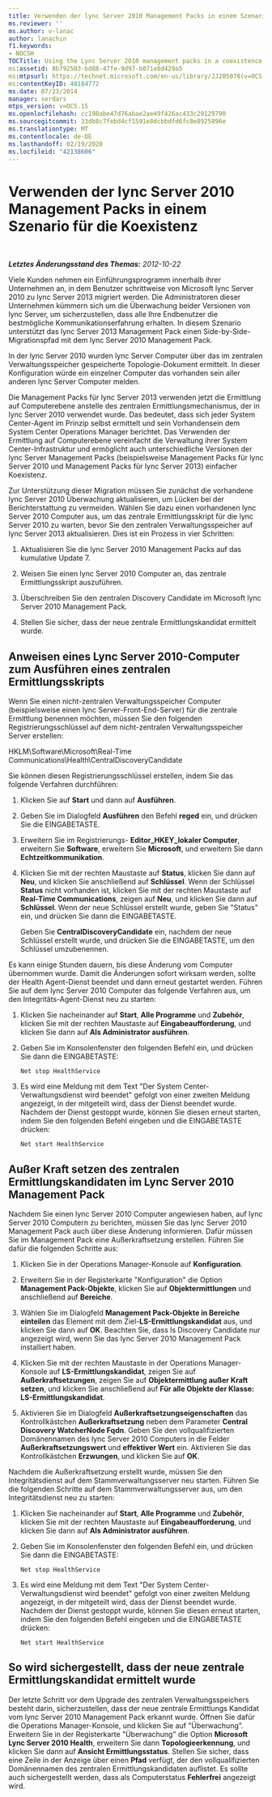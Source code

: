 ```yaml
---
title: Verwenden der lync Server 2010 Management Packs in einem Szenario für die Koexistenz
ms.reviewer: ''
ms.author: v-lanac
author: lanachin
f1.keywords:
- NOCSH
TOCTitle: Using the Lync Server 2010 management packs in a coexistence scenario
ms:assetid: 8b792503-bd88-47fe-9d97-b071e8d429a5
ms:mtpsurl: https://technet.microsoft.com/en-us/library/JJ205078(v=OCS.15)
ms:contentKeyID: 48184772
ms.date: 07/23/2014
manager: serdars
mtps_version: v=OCS.15
ms.openlocfilehash: cc198abe47d76abae2ae49f426ac433c29129790
ms.sourcegitcommit: 33db8c7febd4cf1591e8dcbbdfd6fc8e8925896e
ms.translationtype: MT
ms.contentlocale: de-DE
ms.lasthandoff: 02/19/2020
ms.locfileid: "42138606"
---
```

<div data-xmlns="http://www.w3.org/1999/xhtml">

<div class="topic" data-xmlns="http://www.w3.org/1999/xhtml" data-msxsl="urn:schemas-microsoft-com:xslt" data-cs="http://msdn.microsoft.com/">

<div data-asp="https://msdn2.microsoft.com/asp">

# <a name="using-the-lync-server-2010-management-packs-in-a-coexistence-scenario"></a>Verwenden der lync Server 2010 Management Packs in einem Szenario für die Koexistenz

</div>

<div id="mainSection">

<div id="mainBody">

<span> </span>

_**Letztes Änderungsstand des Themas:** 2012-10-22_

Viele Kunden nehmen ein Einführungsprogramm innerhalb ihrer Unternehmen an, in dem Benutzer schrittweise von Microsoft lync Server 2010 zu lync Server 2013 migriert werden. Die Administratoren dieser Unternehmen kümmern sich um die Überwachung beider Versionen von lync Server, um sicherzustellen, dass alle Ihre Endbenutzer die bestmögliche Kommunikationserfahrung erhalten. In diesem Szenario unterstützt das lync Server 2013 Management Pack einen Side-by-Side-Migrationspfad mit dem lync Server 2010 Management Pack.

In der lync Server 2010 wurden lync Server Computer über das im zentralen Verwaltungsspeicher gespeicherte Topologie-Dokument ermittelt. In dieser Konfiguration würde ein einzelner Computer das vorhanden sein aller anderen lync Server Computer melden.

Die Management Packs für lync Server 2013 verwenden jetzt die Ermittlung auf Computerebene anstelle des zentralen Ermittlungsmechanismus, der in lync Server 2010 verwendet wurde. Das bedeutet, dass sich jeder System Center-Agent im Prinzip selbst ermittelt und sein Vorhandensein dem System Center Operations Manager berichtet. Das Verwenden der Ermittlung auf Computerebene vereinfacht die Verwaltung ihrer System Center-Infrastruktur und ermöglicht auch unterschiedliche Versionen der lync Server Management Packs (beispielsweise Management Packs für lync Server 2010 und Management Packs für lync Server 2013) einfacher Koexistenz.

Zur Unterstützung dieser Migration müssen Sie zunächst die vorhandene lync Server 2010 Überwachung aktualisieren, um Lücken bei der Berichterstattung zu vermeiden. Wählen Sie dazu einen vorhandenen lync Server 2010 Computer aus, um das zentrale Ermittlungsskript für die lync Server 2010 zu warten, bevor Sie den zentralen Verwaltungsspeicher auf lync Server 2013 aktualisieren. Dies ist ein Prozess in vier Schritten:

1.  Aktualisieren Sie die lync Server 2010 Management Packs auf das kumulative Update 7.

2.  Weisen Sie einen lync Server 2010 Computer an, das zentrale Ermittlungsskript auszuführen.

3.  Überschreiben Sie den zentralen Discovery Candidate im Microsoft lync Server 2010 Management Pack.

4.  Stellen Sie sicher, dass der neue zentrale Ermittlungskandidat ermittelt wurde.

<div>

## <a name="instructing-a-lync-server-2010-computer-to-run-the-central-discovery-script"></a>Anweisen eines Lync Server 2010-Computer zum Ausführen eines zentralen Ermittlungsskripts

Wenn Sie einen nicht-zentralen Verwaltungsspeicher Computer (beispielsweise einen lync Server-Front-End-Server) für die zentrale Ermittlung benennen möchten, müssen Sie den folgenden Registrierungsschlüssel auf dem nicht-zentralen Verwaltungsspeicher Server erstellen:

HKLM\\Software\\Microsoft\\Real-Time Communications\\Health\\CentralDiscoveryCandidate

Sie können diesen Registrierungsschlüssel erstellen, indem Sie das folgende Verfahren durchführen:

1.  Klicken Sie auf **Start** und dann auf **Ausführen**.

2.  Geben Sie im Dialogfeld **Ausführen** den Befehl **reged** ein, und drücken Sie die EINGABETASTE.

3.  Erweitern Sie im Registrierungs- **Editor\_HKEY\_lokaler Computer**, erweitern Sie **Software**, erweitern Sie **Microsoft**, und erweitern Sie dann **Echtzeitkommunikation**.

4.  Klicken Sie mit der rechten Maustaste auf **Status**, klicken Sie dann auf **Neu**, und klicken Sie anschließend auf **Schlüssel**. Wenn der Schlüssel **Status** nicht vorhanden ist, klicken Sie mit der rechten Maustaste auf **Real-Time Communications**, zeigen auf **Neu**, und klicken Sie dann auf **Schlüssel**. Wenn der neue Schlüssel erstellt wurde, geben Sie "Status" ein, und drücken Sie dann die EINGABETASTE.
    
    Geben Sie **CentralDiscoveryCandidate** ein, nachdem der neue Schlüssel erstellt wurde, und drücken Sie die EINGABETASTE, um den Schlüssel umzubenennen.

Es kann einige Stunden dauern, bis diese Änderung vom Computer übernommen wurde. Damit die Änderungen sofort wirksam werden, sollte der Health Agent-Dienst beendet und dann erneut gestartet werden. Führen Sie auf dem lync Server 2010 Computer das folgende Verfahren aus, um den Integritäts-Agent-Dienst neu zu starten:

1.  Klicken Sie nacheinander auf **Start**, **Alle Programme** und **Zubehör**, klicken Sie mit der rechten Maustaste auf **Eingabeaufforderung**, und klicken Sie dann auf **Als Administrator ausführen**.

2.  Geben Sie im Konsolenfenster den folgenden Befehl ein, und drücken Sie dann die EINGABETASTE:
    
        Net stop HealthService

3.  Es wird eine Meldung mit dem Text "Der System Center-Verwaltungsdienst wird beendet" gefolgt von einer zweiten Meldung angezeigt, in der mitgeteilt wird, dass der Dienst beendet wurde. Nachdem der Dienst gestoppt wurde, können Sie diesen erneut starten, indem Sie den folgenden Befehl eingeben und die EINGABETASTE drücken:
    
        Net start HealthService

</div>

<div>

## <a name="overriding-the-central-discovery-candidate-in-the-lync-server-2010-management-pack"></a>Außer Kraft setzen des zentralen Ermittlungskandidaten im Lync Server 2010 Management Pack

Nachdem Sie einen lync Server 2010 Computer angewiesen haben, auf lync Server 2010 Computern zu berichten, müssen Sie das lync Server 2010 Management Pack auch über diese Änderung informieren. Dafür müssen Sie im Management Pack eine Außerkraftsetzung erstellen. Führen Sie dafür die folgenden Schritte aus:

1.  Klicken Sie in der Operations Manager-Konsole auf **Konfiguration**.

2.  Erweitern Sie in der Registerkarte "Konfiguration" die Option **Management Pack-Objekte**, klicken Sie auf **Objektermittlungen** und anschließend auf **Bereiche**.

3.  Wählen Sie im Dialogfeld **Management Pack-Objekte in Bereiche einteilen** das Element mit dem Ziel-**LS-Ermittlungskandidat** aus, und klicken Sie dann auf **OK**. Beachten Sie, dass ls Discovery Candidate nur angezeigt wird, wenn Sie das lync Server 2010 Management Pack installiert haben.

4.  Klicken Sie mit der rechten Maustaste in der Operations Manager-Konsole auf **LS-Ermittlungskandidat**, zeigen Sie auf **Außerkraftsetzungen**, zeigen Sie auf **Objektermittlung außer Kraft setzen**, und klicken Sie anschließend auf **Für alle Objekte der Klasse: LS-Ermittlungskandidat**.

5.  Aktivieren Sie im Dialogfeld **Außerkraftsetzungseigenschaften** das Kontrollkästchen **Außerkraftsetzung** neben dem Parameter **Central Discovery WatcherNode Fqdn**. Geben Sie den vollqualifizierten Domänennamen des lync Server 2010 Computers in die Felder **Außerkraftsetzungswert** und **effektiver Wert** ein. Aktivieren Sie das Kontrollkästchen **Erzwungen**, und klicken Sie auf **OK**.

Nachdem die Außerkraftsetzung erstellt wurde, müssen Sie den Integritätsdienst auf dem Stammverwaltungsserver neu starten. Führen Sie die folgenden Schritte auf dem Stammverwaltungsserver aus, um den Integritätsdienst neu zu starten:

1.  Klicken Sie nacheinander auf **Start**, **Alle Programme** und **Zubehör**, klicken Sie mit der rechten Maustaste auf **Eingabeaufforderung**, und klicken Sie dann auf **Als Administrator ausführen**.

2.  Geben Sie im Konsolenfenster den folgenden Befehl ein, und drücken Sie dann die EINGABETASTE:
    
        Net stop HealthService

3.  Es wird eine Meldung mit dem Text "Der System Center-Verwaltungsdienst wird beendet" gefolgt von einer zweiten Meldung angezeigt, in der mitgeteilt wird, dass der Dienst beendet wurde. Nachdem der Dienst gestoppt wurde, können Sie diesen erneut starten, indem Sie den folgenden Befehl eingeben und die EINGABETASTE drücken:
    
        Net start HealthService

</div>

<div>

## <a name="verifying-that-the-new-central-discovery-candidate-was-discovered"></a>So wird sichergestellt, dass der neue zentrale Ermittlungskandidat ermittelt wurde

Der letzte Schritt vor dem Upgrade des zentralen Verwaltungsspeichers besteht darin, sicherzustellen, dass der neue zentrale Ermittlungs Kandidat vom lync Server 2010 Management Pack erkannt wurde. Öffnen Sie dafür die Operations Manager-Konsole, und klicken Sie auf "Überwachung". Erweitern Sie in der Registerkarte "Überwachung" die Option **Microsoft Lync Server 2010 Health**, erweitern Sie dann **Topologieerkennung**, und klicken Sie dann auf **Ansicht Ermittlungsstatus**. Stellen Sie sicher, dass eine Zeile in der Anzeige über einen **Pfad** verfügt, der den vollqualifizierten Domänennamen des zentralen Ermittlungskandidaten auflistet. Es sollte auch sichergestellt werden, dass als Computerstatus **Fehlerfrei** angezeigt wird.

</div>

</div>

<span> </span>

</div>

</div>

</div>


